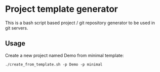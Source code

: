 # Project template generator

This is a bash script based project / git repository generator to be used in git servers.

## Usage

Create a new project named Demo from minimal template:

```
./create_from_template.sh -p Demo -p minimal
```
